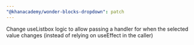 ```yaml
---
"@khanacademy/wonder-blocks-dropdown": patch
---
```


Change useListbox logic to allow passing a handler for when the selected value changes (instead of relying on useEffect in the caller)

